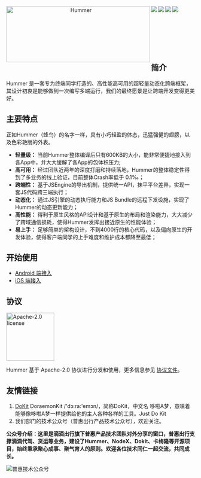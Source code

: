 <div align="center">    
 <img src="https://pt-starimg.didistatic.com/static/starimg/img/qJSiUPdQIn1605061199481.png" width = "384" height = "150" alt="Hummer" align=left />
 <img src="https://img.shields.io/badge/license-Apache--2.0-green" align=left />
 <img src="https://img.shields.io/badge/Android-0.3.11-blue.svg" align=left />
 <img src="https://img.shields.io/badge/iOS-0.2.0-yellow.svg" align=left />
 <img src="https://img.shields.io/badge/PRs-welcome-brightgreen.svg" align=left />
</div>

<br/>
<br/>
<br/>
<br/>
<br/>
<br/>
<br/>


## 简介
Hummer 是一套专为终端同学打造的、高性能高可用的超轻量动态化跨端框架，其设计初衷是能够做到一次编写多端运行，我们的最终愿景是让跨端开发变得更美好。

## 主要特点
正如Hummer（蜂鸟）的名字一样，具有小巧轻盈的体态，迅猛强健的翅膀，以及色彩艳丽的外表。

- **轻量级：** 当前Hummer整体编译后只有600KB的大小，能非常便捷地接入到各App中，并大大缓解了各App的包体积压力;
- **高可用：** 经过团队近两年的深度打磨和持续落地，Hummer的整体稳定性得到了多业务的线上验证，目前整体Crash率低于 0.1‰；
- **跨端性：** 基于JSEngine的导出机制，提供统一API，抹平平台差异，实现一套JS代码跨三端执行；
- **动态化：** 通过JS引擎的动态执行能力和JS Bundle的远程下发设施，实现了Hummer的动态更新能力；
- **高性能：** 得利于原生风格的API设计和基于原生的布局和渲染能力，大大减少了跨域通信损耗，使得Hummer发挥出接近原生的性能体验；
- **易上手：** 足够简单的架构设计，不到4000行的核心代码，以及偏向原生的开发体验，使得客户端同学的上手难度和维护成本都降至最低；

## 开始使用

- [Android 端接入](docs/android_doc.md)
- [iOS 端接入](docs/ios_doc.md)

## 协议
<img alt="Apache-2.0 license" src="https://www.apache.org/img/ASF20thAnniversary.jpg" width="128">

Hummer 基于 Apache-2.0 协议进行分发和使用，更多信息参见 [协议文件](LICENSE)。

## 友情链接
1. [DoKit](https://github.com/didi/DoraemonKit) DoraemonKit /'dɔ:ra:'emɔn/，简称DoKit，中文名 哆啦A梦，意味着能够像哆啦A梦一样提供给他的主人各种各样的工具。Just Do Kit
2. 我们部门的技术公众号（普惠出行产品技术公众号），欢迎关注。
   
**公众号介绍：这里是滴滴出行旗下普惠产品技术团队对外分享的窗口，普惠出行支撑滴滴代驾、货运等业务，建设了Hummer、NodeX、Dokit、卡梅隆等开源项目，始终秉承聚心成事、聚气育人的原则。欢迎各位技术同仁一起交流，共同成长。**


![普惠技术公众号](https://pt-starimg.didistatic.com/static/starimg/img/oOCoP5tVJs1600416407154.jpg)